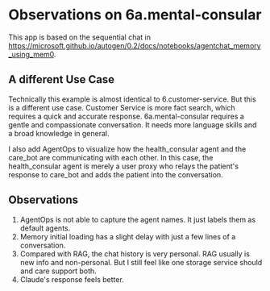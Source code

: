 # Observations on 6a.mental-consular

This app is based on the sequential chat in <https://microsoft.github.io/autogen/0.2/docs/notebooks/agentchat_memory_using_mem0>.

## A different Use Case

Technically this example is almost identical to 6.customer-service. But this is a different use case. Customer Service is more fact search, which requires a quick and accurate response. 6a.mental-consular requires a gentle and compassionate conversation. It needs more language skills and a broad knowledge in general.

I also add AgentOps to visualize how the health_consular agent and the care_bot are communicating with each other. In this case, the health_consular agent is merely a user proxy who relays the patient's response to care_bot and adds the patient into the conversation.

## Observations

1. AgentOps is not able to capture the agent names. It just labels them as default agents.
2. Memory initial loading has a slight delay with just a few lines of a conversation.
3. Compared with RAG, the chat history is very personal. RAG usually is new info and non-personal. But I still feel like one storage service should and care support both.
4. Claude's response feels better.
